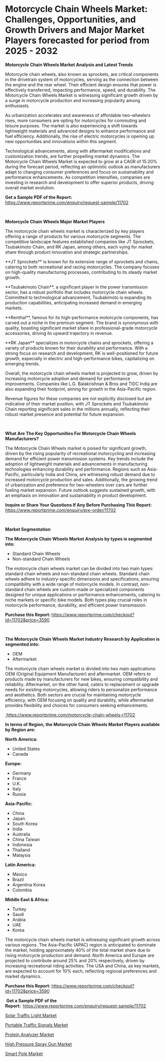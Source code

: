 <p><h1>Motorcycle Chain Wheels Market: Challenges, Opportunities, and Growth Drivers and Major Market Players forecasted for period from 2025 - 2032</h1></p><p><strong>Motorcycle Chain Wheels Market Analysis and Latest Trends</strong></p>
<p><p>Motorcycle chain wheels, also known as sprockets, are critical components in the drivetrain system of motorcycles, serving as the connection between the engine and the rear wheel. Their efficient design ensures that power is effectively transferred, impacting performance, speed, and durability. The Motorcycle Chain Wheels Market is witnessing significant growth driven by a surge in motorcycle production and increasing popularity among enthusiasts. </p><p>As urbanization accelerates and awareness of affordable two-wheelers rises, more consumers are opting for motorcycles for commuting and leisure purposes. The market is also experiencing a shift towards lightweight materials and advanced designs to enhance performance and fuel efficiency. Additionally, the rise of electric motorcycles is opening up new opportunities and innovations within this segment.</p><p>Technological advancements, along with aftermarket modifications and customization trends, are further propelling market dynamics. The Motorcycle Chain Wheels Market is expected to grow at a CAGR of 15.20% during the forecast period, reflecting an optimistic outlook as manufacturers adapt to changing consumer preferences and focus on sustainability and performance enhancements. As competition intensifies, companies are investing in research and development to offer superior products, driving overall market evolution.</p></p>
<p><strong>Get a Sample PDF of the Report:&nbsp;</strong> <a href="https://www.reportprime.com/enquiry/request-sample/11702?utm_campaign=2446&utm_medium=2&utm_source=Github&utm_content=ia&utm_term=17032025&utm_id=motorcycle-chain-wheels">https://www.reportprime.com/enquiry/request-sample/11702</a></p>
<p>&nbsp;</p>
<p><strong>Motorcycle Chain Wheels Major Market Players</strong></p>
<p><p>The motorcycle chain wheels market is characterized by key players offering a range of products for various motorcycle segments. The competitive landscape features established companies like JT Sprockets, Tsubakimoto Chain, and RK Japan, among others, each vying for market share through product innovation and strategic partnerships.</p><p>**JT Sprockets** is known for its extensive range of sprockets and chains, catering to both recreational and racing motorcycles. The company focuses on high-quality manufacturing processes, contributing to its steady market growth. </p><p>**Tsubakimoto Chain**, a significant player in the power transmission sector, has a robust portfolio that includes motorcycle chain wheels. Committed to technological advancement, Tsubakimoto is expanding its production capabilities, anticipating increased demand in emerging markets.</p><p>**Renthal**, famous for its high-performance motorcycle components, has carved out a niche in the premium segment. The brand is synonymous with quality, boasting significant market share in professional-grade motorcycle accessories, driving its upward trajectory in revenue.</p><p>**RK Japan** specializes in motorcycle chains and sprockets, offering a variety of products known for their durability and performance. With a strong focus on research and development, RK is well-positioned for future growth, especially in electric and high-performance bikes, capitalizing on emerging trends.</p><p>Overall, the motorcycle chain wheels market is projected to grow, driven by increasing motorcycle adoption and demand for performance improvements. Companies like L.G. Balakrishnan & Bros and TIDC India are also expanding their footprint, aiming for growth in the Asia-Pacific region.</p><p>Revenue figures for these companies are not explicitly disclosed but are indicative of their market position, with JT Sprockets and Tsubakimoto Chain reporting significant sales in the millions annually, reflecting their robust market presence and potential for future expansion.</p></p>
<p>&nbsp;</p>
<p><strong>What Are The Key Opportunities For Motorcycle Chain Wheels Manufacturers?</strong></p>
<p><p>The Motorcycle Chain Wheels market is poised for significant growth, driven by the rising popularity of recreational motorcycling and increasing demand for efficient power transmission systems. Key trends include the adoption of lightweight materials and advancements in manufacturing technologies enhancing durability and performance. Regions such as Asia-Pacific, particularly India and China, are witnessing robust demand due to increased motorcycle production and sales. Additionally, the growing trend of urbanization and preference for two-wheelers over cars are further fueling market expansion. Future outlook suggests sustained growth, with an emphasis on innovation and sustainability in product development.</p></p>
<p><strong>Inquire or Share Your Questions If Any Before Purchasing This Report:</strong> <a href="https://www.reportprime.com/enquiry/pre-order/11702?utm_campaign=2446&utm_medium=2&utm_source=Github&utm_content=ia&utm_term=17032025&utm_id=motorcycle-chain-wheels">https://www.reportprime.com/enquiry/pre-order/11702</a></p>
<p>&nbsp;</p>
<p><strong>Market Segmentation</strong></p>
<p><strong>The Motorcycle Chain Wheels Market Analysis by types is segmented into:</strong></p>
<p><ul><li>Standard Chain Wheels</li><li>Non-standard Chain Wheels</li></ul></p>
<p><p>The motorcycle chain wheels market can be divided into two main types: standard chain wheels and non-standard chain wheels. Standard chain wheels adhere to industry-specific dimensions and specifications, ensuring compatibility with a wide range of motorcycle models. In contrast, non-standard chain wheels are custom-made or specialized components designed for unique applications or performance enhancements, catering to niche markets or specific bike models. Both types play crucial roles in motorcycle performance, durability, and efficient power transmission.</p></p>
<p><strong>Purchase this Report:&nbsp;</strong><a href="https://www.reportprime.com/checkout?id=11702&price=3590&utm_campaign=2446&utm_medium=2&utm_source=Github&utm_content=ia&utm_term=17032025&utm_id=motorcycle-chain-wheels">https://www.reportprime.com/checkout?id=11702&price=3590</a></p>
<p>&nbsp;</p>
<p><strong>The Motorcycle Chain Wheels Market Industry Research by Application is segmented into:</strong></p>
<p><ul><li>OEM</li><li>Aftermarket</li></ul></p>
<p><p>The motorcycle chain wheels market is divided into two main applications: OEM (Original Equipment Manufacturer) and aftermarket. OEM refers to products made by manufacturers for new bikes, ensuring compatibility and reliability. Aftermarket, on the other hand, caters to replacement or upgrade needs for existing motorcycles, allowing riders to personalize performance and aesthetics. Both sectors are crucial for maintaining motorcycle efficiency, with OEM focusing on quality and durability, while aftermarket provides flexibility and choices for consumers seeking enhancements.</p></p>
<p><a href="https://www.reportprime.com/motorcycle-chain-wheels-r11702?utm_campaign=2446&utm_medium=2&utm_source=Github&utm_content=ia&utm_term=17032025&utm_id=motorcycle-chain-wheels">&nbsp;https://www.reportprime.com/motorcycle-chain-wheels-r11702</a></p>
<p><strong>In terms of Region, the Motorcycle Chain Wheels Market Players available by Region are:</strong></p>
<p>
    <p> <strong> North America: </strong>
        <ul>
            <li>United States</li>
            <li>Canada</li>
        </ul>
        </p> 
    <p> <strong> Europe: </strong>
        <ul>
            <li>Germany</li>
            <li>France</li>
            <li>U.K.</li>
            <li>Italy</li>
            <li>Russia</li>
        </ul>
        </p> 
    <p> <strong> Asia-Pacific: </strong>
        <ul>
            <li>China</li>
            <li>Japan</li>
            <li>South Korea</li>
            <li>India</li>
            <li>Australia</li>
            <li>China Taiwan</li>
            <li>Indonesia</li>
            <li>Thailand</li>
            <li>Malaysia</li>
        </ul>
        </p> 
    <p> <strong> Latin America: </strong>
        <ul>
            <li>Mexico</li>
            <li>Brazil</li>
            <li>Argentina Korea</li>
            <li>Colombia</li>
        </ul>
        </p> 
    <p> <strong> Middle East & Africa: </strong>
        <ul>
            <li>Turkey</li>
            <li>Saudi</li>
            <li>Arabia</li>
            <li>UAE</li>
            <li>Korea</li>
        </ul>
    </p>
    </p>
<p><p>The motorcycle chain wheels market is witnessing significant growth across various regions. The Asia-Pacific (APAC) region is anticipated to dominate the market, holding approximately 40% of the total market share due to rising motorcycle production and demand. North America and Europe are projected to contribute around 25% and 20% respectively, driven by increasing recreational riding activities. The USA and China, as key markets, are expected to account for 10% each, reflecting regional preferences and market dynamics.</p></p>
<p><strong>Purchase this Report: </strong><a href="https://www.reportprime.com/checkout?id=11702&price=3590&utm_campaign=2446&utm_medium=2&utm_source=Github&utm_content=ia&utm_term=17032025&utm_id=motorcycle-chain-wheels">https://www.reportprime.com/checkout?id=11702&price=3590</a></p>
<p>&nbsp;<strong>Get a Sample PDF of the Report:&nbsp;&nbsp;</strong><a href="https://www.reportprime.com/enquiry/request-sample/11702?utm_campaign=2446&utm_medium=2&utm_source=Github&utm_content=ia&utm_term=17032025&utm_id=motorcycle-chain-wheels">https://www.reportprime.com/enquiry/request-sample/11702</a></p>
<p><strong></strong></p>
<p><p><a href="https://github.com/szaszgrychkq/Market-Research-Report-List-1/blob/main/solar-traffic-light-market.md?utm_campaign=2446&utm_medium=2&utm_source=Github&utm_content=ia&utm_term=17032025&utm_id=motorcycle-chain-wheels">Solar Traffic Light Market</a></p><p><a href="https://github.com/laconiioba3/Market-Research-Report-List-1/blob/main/portable-traffic-signals-market.md?utm_campaign=2446&utm_medium=2&utm_source=Github&utm_content=ia&utm_term=17032025&utm_id=motorcycle-chain-wheels">Portable Traffic Signals Market</a></p><p><a href="https://www.linkedin.com/pulse/understanding-protein-analyzer-market-key-insights-projected-sqabf?utm_campaign=2446&utm_medium=2&utm_source=Github&utm_content=ia&utm_term=17032025&utm_id=motorcycle-chain-wheels">Protein Analyzer Market</a></p><p><a href="https://www.linkedin.com/pulse/high-pressure-spray-gun-market-navigating-challenges-unlocking-ymfve?utm_campaign=2446&utm_medium=2&utm_source=Github&utm_content=ia&utm_term=17032025&utm_id=motorcycle-chain-wheels">High Pressure Spray Gun Market</a></p><p><a href="https://www.linkedin.com/pulse/factors-driving-growth-smart-pole-market-projected-size-0hqae?utm_campaign=2446&utm_medium=2&utm_source=Github&utm_content=ia&utm_term=17032025&utm_id=motorcycle-chain-wheels">Smart Pole Market</a></p></p>